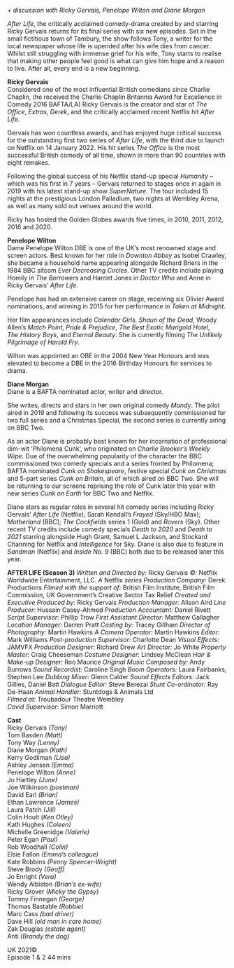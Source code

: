 
_+ discussion with Ricky Gervais, Penelope Wilton and Diane Morgan_

_After Life_, the critically acclaimed comedy-drama created by and starring Ricky Gervais returns for its final series with six new episodes. Set in the small fictitious town of Tambury, the show follows Tony, a writer for the local newspaper whose life is upended after his wife dies from cancer. Whilst still struggling with immense grief for his wife, Tony starts to realise that making other people feel good is what can give him hope and a reason to live. After all, every end is a new beginning.<br>

**Ricky Gervais**<br>
Considered one of the most influential British comedians since Charlie Chaplin, (he received the Charlie Chaplin Britannia Award for Excellence in Comedy 2016 BAFTA/LA) Ricky Gervais is the creator and star of _The Office_, _Extras_, _Derek_, and the critically acclaimed recent Netflix hit _After Life_.

Gervais has won countless awards, and has enjoyed huge critical success for the outstanding first two series of _After Life_, with the third due to launch on Netflix on 14 January 2022. His hit series _The Office_ is the most successful British comedy of all time, shown in more than 90 countries with eight remakes.

Following the global success of his Netflix stand-up special _Humanity_ – which was his first in 7 years – Gervais returned to stages once in again in 2019 with his latest stand-up show _SuperNature_. The tour included 15 nights at the prestigious London Palladium, two nights at Wembley Arena, as well as many sold out venues around the world.

Ricky has hosted the Golden Globes awards five times, in 2010, 2011, 2012, 2016 and 2020.

**Penelope Wilton**<br>
Dame Penelope Wilton DBE is one of the UK’s most renowned stage and screen actors. Best known for her role in _Downton Abbey_ as Isobel Crawley, she became a household name appearing alongside Richard Briers in the 1984 BBC sitcom _Ever Decreasing Circles_. Other TV credits include playing Homily in _The Borrowers_ and Harriet Jones in _Doctor Who_ and Anne in Ricky Gervais’ _After Life_.

Penelope has had an extensive career on stage, receiving six Olivier Award nominations, and winning in 2015 for her performance in _Taken at Midnight_.

Her film appearances include _Calendar Girls_, _Shaun of the Dead_, Woody Allen’s _Match Point_, _Pride & Prejudice_, _The Best Exotic Marigold Hotel_,  
_The History Boys_, and _Eternal Beauty_. She is currently filming _The Unlikely Pilgrimage of Harold Fry_.

Wilton was appointed an OBE in the 2004 New Year Honours and was elevated to become a DBE in the 2016 Birthday Honours for services to drama.

**Diane Morgan**<br>
Diane is a BAFTA nominated actor, writer and director.

She writes, directs and stars in her own original comedy _Mandy_. The pilot aired in 2019 and following its success was subsequently commissioned for two full series and a Christmas Special, the second series is currently airing on BBC Two.

As an actor Diane is probably best known for her incarnation of professional dim-wit ‘Philomena Cunk’, who originated on _Charlie Brooker’s Weekly Wipe_. Due of the overwhelming popularity of the character the BBC commissioned two comedy specials and a series fronted by Philomena; BAFTA nominated _Cunk on Shakespeare_, festive special _Cunk on Christmas_ and 5-part series _Cunk on Britain_, all of which aired on BBC Two. She will be returning to our screens reprising the role of Cunk later this year with new series _Cunk on Earth_ for BBC Two and Netflix.

Diane stars as regular roles in several hit comedy series including Ricky Gervais’ _After Life_ (Netflix); Sarah Kendall’s _Frayed_ (Sky/HBO Max); _Motherland_ (BBC); _The Cockfields_ series 1 (Gold) and _Rovers_ (Sky). Other recent TV credits include comedy specials _Death to 2020_ and _Death to 2021_ starring alongside Hugh Grant, Samuel L Jackson, and Stockard Channing for Netflix and _Intelligence_ for Sky. Diane is also due to feature in _Sandman_ (Netflix) and _Inside No. 9_ (BBC) both due to be released later this year.<br>
>

**AFTER LIFE (Season 3)**
_Written and Directed by:_ Ricky Gervais
_©:_ Netflix Worldwide Entertainment, LLC.
_A_ Netflix _series_
_Production Company:_ Derek Productions
_Filmed with the support of:_ British Film Institute, British Film Commission, UK Government’s Creative Sector Tax Relief
_Created and Executive Produced by:_ Ricky Gervais
_Production Manager:_ Alison Aird
_Line Producer:_ Hussain Casey-Ahmed
_Production Accountant:_ Daniel Rivett
_Script Supervisor:_ Phillip Trow
_First Assistant Director:_ Matthew Gallagher
_Location Manager:_ Darren Pratt
_Casting by:_ Tracey  Gillham
_Director of Photography:_ Martin  Hawkins
_A Camera Operator:_ Martin Hawkins
_Editor:_ Mark  Williams
_Post-production Supervisor:_ Charlotte Dean
_Visual Effects:_ JAMVFX
_Production Designer:_ Richard  Drew
_Art Director:_ Jo White
_Property Master:_ Craig Cheeseman
_Costume Designer:_ Lindsey  McClean
_Hair & Make-up Designer:_ Roo  Maurice
_Original Music Composed by:_ Andy  Burrows
_Sound Recordist:_ Caroline Singh
_Boom Operators:_ Laura Fairbanks, Stephen Lee
_Dubbing Mixer:_ Glenn Calder
_Sound Effects Editors:_ Jack Gillies, Daniel Batt
_Dialogue Editor:_ Steve Berezai
_Stunt Co-ordinator:_ Ray De-Haan
_Animal Handler:_ Stuntdogs & Animals Ltd<br>
_Filmed at:_ Troubadour Theatre Wembley<br>
_Covid Supervisor_: Simon Marriott<br>

**Cast**<br>
Ricky Gervais _(Tony)_<br>
Tom Basden _(Matt)_<br>
Tony Way _(Lenny)_<br>
Diane Morgan _(Kath)_<br>
Kerry Godliman _(Lisa)_<br>
Ashley Jensen _(Emma)_<br>
Penelope Wilton _(Anne)_<br>
Jo Hartley _(June)_<br>
Joe Wilkinson _(postman)_<br>
David Earl _(Brian)_<br>
Ethan Lawrence _(James)_<br>
Laura Patch _(Jill)_<br>
Colin Hoult (_Ken_ _Otley)_<br>
Kath Hughes _(Coleen)_<br>
Michelle Greenidge _(Valerie)_<br>
Peter Egan _(Paul)_<br>
Rob Woodhall _(Colin)_<br>
Elsie Fallon _(Emma’s colleague)_<br>
Kate Robbins _(Penny Spencer-Wright)_<br>
Steve Brody _(Geoff)_<br>
Jo Enright _(Vera)_<br>
Wendy Albiston _(Brian’s ex-wife)_<br>
Ricky Grover _(Micky the Gypsy)_<br>
Tommy Finnegan _(George)_<br>
Thomas Bastable _(Robbie)_<br>
Marc Cass _(bad driver)_<br>
Dave Hill _(old man in care home)_<br>
Zak Douglas _(estate agent)_<br>
Anti _(Brandy the dog)_<br>

UK 2021©<br>
Episode 1 & 2 44 mins<br>
<!--stackedit_data:
eyJoaXN0b3J5IjpbOTY1NDAwOTgyXX0=
-->